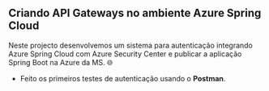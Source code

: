 <h2>Criando API Gateways no ambiente Azure Spring Cloud</h2> 

Neste projecto desenvolvemos um sistema para autenticação integrando Azure Spring Cloud com Azure Security Center e publicar a aplicação Spring Boot na Azure da MS. :globe_with_meridians:

- Feito os primeiros testes de autenticação usando o __Postman__.




